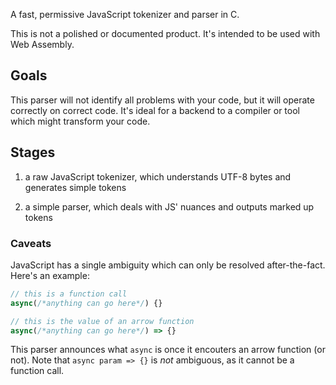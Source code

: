 A fast, permissive JavaScript tokenizer and parser in C.

This is not a polished or documented product.
It's intended to be used with Web Assembly.

## Goals

This parser will not identify all problems with your code, but it will operate correctly on correct code.
It's ideal for a backend to a compiler or tool which might transform your code.

## Stages

1. a raw JavaScript tokenizer, which understands UTF-8 bytes and generates simple tokens

2. a simple parser, which deals with JS' nuances and outputs marked up tokens

### Caveats

JavaScript has a single ambiguity which can only be resolved after-the-fact.
Here's an example:

```js
// this is a function call
async(/*anything can go here*/) {}

// this is the value of an arrow function
async(/*anything can go here*/) => {}
```

This parser announces what `async` is once it encouters an arrow function (or not).
Note that `async param => {}` is _not_ ambiguous, as it cannot be a function call.
